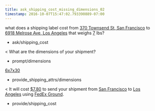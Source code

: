 ```yaml
---
title: ask_shipping_cost_missing_dimensions_02
timestamp: 2016-10-07T15:47:02.793390889-07:00
---
```


what does a shipping label cost from [370 Townsend St, San Francisco](from_address) to [6918 Melrose Ave, Los Angeles](to_address) that weighs [7](weight) lbs?
* ask/shipping_cost

< What are the dimensions of your shipment?
* prompt/dimensions

[6x7x30](dimensions)
* provide_shipping_attrs/dimensions

< It will cost [$7.80](amount-of-money/cost) to send your shipment from [San Francisco](from_city) to [Los Angeles](to_city) using [FedEx Ground](carrier).
* provide/shipping_cost
